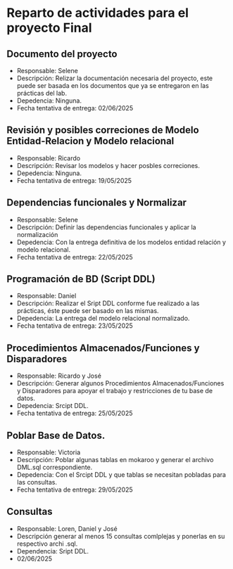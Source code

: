 # Reparto de actividades para el proyecto Final

## Documento del proyecto

* Responsable: Selene
* Descripción: Relizar la documentación necesaria del proyecto, este puede ser basada
  en los documentos que ya se entregaron en las prácticas del lab.
* Depedencia: Ninguna.
* Fecha tentativa de entrega: 02/06/2025

## Revisión  y posibles correciones de Modelo Entidad-Relacion y Modelo relacional

* Responsable: Ricardo
* Descripción: Revisar los modelos y hacer posbles correciones.
* Depedencia: Ninguna.
* Fecha tentativa de entrega: 19/05/2025

## Dependencias funcionales y Normalizar

* Responsable: Selene
* Descripción: Definir las dependencias funcionales y aplicar la normalización
* Depedencia: Con la entrega definitiva de los modelos entidad relación y modelo relacional.
* Fecha tentativa de entrega: 22/05/2025

## Programación de BD (Script DDL)

* Responsable: Daniel
* Descripción: Realizar el Sript DDL conforme fue realizado a las prácticas, éste puede ser basado en las mismas.
* Depedencia: La entrega del modelo relacional normalizado.
* Fecha tentativa de entrega: 23/05/2025  

## Procedimientos Almacenados/Funciones y Disparadores

* Responsable: Ricardo y José
* Descripción: Generar algunos Procedimientos Almacenados/Funciones y Disparadores para apoyar el trabajo
  y restricciones de tu base de datos.
* Depedencia: Srcipt DDL.
* Fecha tentativa de entrega: 25/05/2025  
  

## Poblar Base de Datos.

* Responsable: Victoria
* Descripción: Poblar algunas tablas en mokaroo y generar el archivo DML.sql correspondiente.
* Depedencia: Con el Srcipt DDL y que tablas se necesitan pobladas para las consultas.
* Fecha tentativa de entrega: 29/05/2025  

## Consultas

* Responsable: Loren, Daniel y José
* Descripción generar al menos 15 consultas comlplejas y ponerlas en su respectivo archi .sql.
* Dependencia: Sript DDL.
* 02/06/2025
